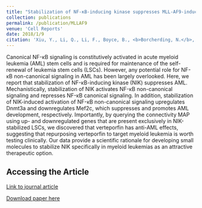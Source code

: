 ```yaml
---
title: "Stabilization of NF-κB-inducing kinase suppresses MLL-AF9-induced acute myeloid leukemia."
collection: publications
permalink: /publication/MLLAF9
venue: 'Cell Reports'
date: 2018/1/9
citation: 'Xiu, Y., Li, Q., Li, F., Boyce, B., <b>Borcherding, N.</b>, Xue, X., & Zhao, C. Stabilization of NF-kB-inducing kinase suppresses MLL-AF9–induced acute myeloid leukemia. Cell Reports 2018.'
---
```


Canonical NF-κB signaling is constitutively activated in acute myeloid leukemia (AML) stem cells and is required for maintenance of the self-renewal of leukemia stem cells (LSCs). However, any potential role for NF-κB non-canonical signaling in AML has been largely overlooked. Here, we report that stabilization of NF-κB-inducing kinase (NIK) suppresses AML. Mechanistically, stabilization of NIK activates NF-κB non-canonical signaling and represses NF-κB canonical signaling. In addition, stabilization of NIK-induced activation of NF-κB non-canonical signaling upregulates Dnmt3a and downregulates Mef2c, which suppresses and promotes AML development, respectively. Importantly, by querying the connectivity MAP using up- and downregulated genes that are present exclusively in NIK-stabilized LSCs, we discovered that verteporfin has anti-AML effects, suggesting that repurposing verteporfin to target myeloid leukemia is worth testing clinically. Our data provide a scientific rationale for developing small molecules to stabilize NIK specifically in myeloid leukemias as an attractive therapeutic option.

Accessing the Article
----
[Link to journal article](https://www.sciencedirect.com/science/article/pii/S221112471731879X)

[Download paper here](https://ncborcherding.github.io/files/MLLAF9.pdf)



